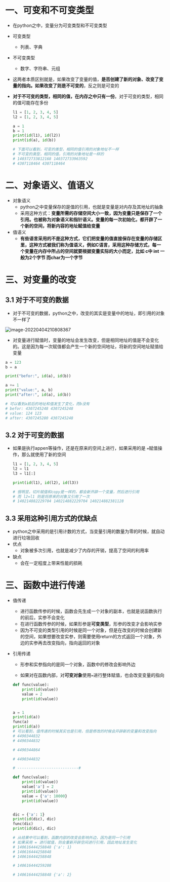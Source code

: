 # 一、可变和不可变类型

-  在python之中，变量分为可变类型和不可变类型

  - 可变类型
    - 列表、字典
  - 不可变类型
    - 数字、字符串、元组

- 这两者本质区别就是，如果改变了变量的值，**是否创建了新的对象、改变了变量的指向。如果改变了则是不可变的**，反之则是可变的

- **对于不可变的类型，相同的值，在内存之中只有一份**。对于可变的类型，相同的值可能存在多份

  ```python
  l1 = [1, 2, 3, 4, 5]
  l2 = [1, 2, 3, 4, 5]
  
  a = 1
  b = 1
  print(id(l1), id(l2))
  print(id(a), id(b))
  
  # 下面可以看到，可变的类型，相同的值引用的对象地址不一样
  # 不可变的类型，相同的值，引用的对象地址是一样的
  # 140372733812168 140372733963592 
  # 4307118464 4307118464
  
  ```

# 二、对象语义、值语义

- 对象语义
  - python之中变量保存的是值的引用，也就是变量是对内存及其地址的抽象
  - 采用这种方式：**变量所需的存储空间大小一致，因为变量只是保存了一个引用。也被称为对象语义和指针语义。变量的每一次初始化，都开辟了一个新的空间，将新内容的地址赋值给变量**
- 值语义
  - **有些语言采用的不是这种方式，它们把变量的值直接保存在变量的存储区里，这种方式被我们称为值语义，例如C语言，采用这种存储方式，每一个变量在内存中所占的空间就要根据变量实际的大小而定，比如 c中 int 一般为2个字节 而char为一个字节**

# 三、对变量的改变

## 3.1 对于不可变的数据

- 对于不可变的数据，python之中，改变的其实是变量中的地址，即引用的对象不一样了

![image-20220404210808367](../../图片记录/image-20220404210808367.png)	

- 对变量进行赋值时，变量的地址会发生改变，但是相同地址的值是不会变化的。这是因为每一次赋值都会产生一个新的空间地址，将新的空间地址赋值给变量

```python
a = 123
b = a

print("befor:", id(a), id(b))

a += 1
print("value:", a, b)
print("after:", id(a), id(b))

# 可以看到a前后的地址和值发生了变化，而b没有
# befor: 4307245248 4307245248
# value: 124 123
# after: 4307245280 4307245248
```

## 3.2 对于可变的数据

- 如果是执行appen等操作，还是在原来的空间上进行，如果采用的是 `=`赋值操作，那么就使用了新的空间

  ```python
  l1 = [1, 2, 3, 4, 5]
  l2 = l1
  l3 = l1[:]
  
  print(id(l1), id(l2), id(l3))
  
  # 很明显，切片赋值和copy是一样的，都会新开辟一个变量，然后进行引用
  # 而 l2=l1 则是将原来的对象又引用了一次
  # 140214882229704 140214882229704 140214882381128
  
  ```

## 3.3 采用这种引用方式的优缺点

- python之中采用的是引用计数的方式，当变量引用的数量为零的时候，就自动进行垃圾回收
- 优点
  - 对象被多次引用，也就是减少了内存的开销，提高了空间的利用率
- 缺点
  - 会在一定程度上带来性能的损耗

# 三、函数中进行传递

- 值传递

  - 进行函数传参的时候，函数会先生成一个对象的副本，也就是说函数执行的前后，实参不会变化
  - 在进行函数传参的时候，如果形参是**可变类型**，形参的改变才会影响实参
  - 因为不可变的类型引用的时候是同一个对象，但是在改变的时候会创建新的空间，如果想要改变实参，则需要使用return的方式返回一个对象，外边的实参再去改变指向，指向返回的对象

- 引用传递

  - 形参和实参指向的是同一个对象，函数中的修改会影响外边

  - 如果对在函数内部，对**可变对象**使用`=`进行整体赋值，也会改变变量的指向

  ```python
  def func(value):
      print(id(value))
      value = 2
      print(id(value))
  
  
  a = 1
  print(id(a))
  func(a)
  print(id(a))
  # 可以看到，值传递的时候其实也是引用，但是修改的时候会开辟新的变量和改变指向
  # 4490344832
  # 4490344832
  
  # 4490344864
  
  # 4490344832
  
  # ---------------------------#
  
  def func(value):
      print(id(value))
      value['a'] = 2
      print(id(value))
      value = {'a': 10000}
      print(id(value))
  
  
  dic = {'a': 1}
  print(id(dic), dic)
  func(dic)
  print(id(dic), dic)
  
  # 从结果中可以看到，函数内部的改变会影响外边，因为是同一个引用
  # 如果采用 = 进行赋值，则会重新开辟空间进行引用，因此地址发生变化
  # 140616444258848 {'a': 1}
  # 140616444258848
  # 140616444258848
  
  # 140616444259208
  
  # 140616444258848 {'a': 2}
  ```

  